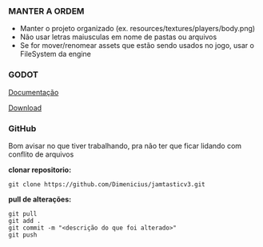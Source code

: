 ### MANTER A ORDEM

- Manter o projeto organizado (ex. resources/textures/players/body.png)
- Não usar letras maiusculas em nome de pastas ou arquivos
- Se for mover/renomear assets que estão sendo usados no jogo, usar o FileSystem da engine

### GODOT
[Documentação](http://docs.godotengine.org/en/3.0/about/index.html)

[Download](https://godotengine.org/)

### GitHub
Bom avisar no que tiver trabalhando, pra não ter que ficar lidando com conflito de arquivos

**clonar repositorio:**

`git clone https://github.com/Dimenicius/jamtasticv3.git`

**pull de alterações:**
```
git pull
git add .
git commit -m "<descrição do que foi alterado>"
git push
```

